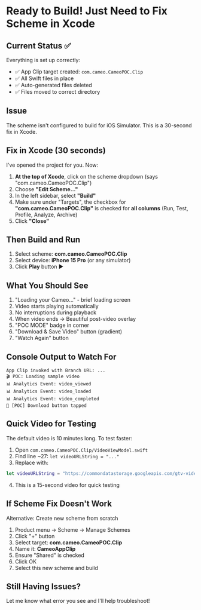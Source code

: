 # Ready to Build! Just Need to Fix Scheme in Xcode

## Current Status ✅

Everything is set up correctly:
- ✅ App Clip target created: `com.cameo.CameoPOC.Clip`
- ✅ All Swift files in place
- ✅ Auto-generated files deleted
- ✅ Files moved to correct directory

## Issue

The scheme isn't configured to build for iOS Simulator. This is a 30-second fix in Xcode.

## Fix in Xcode (30 seconds)

I've opened the project for you. Now:

1. **At the top of Xcode**, click on the scheme dropdown (says "com.cameo.CameoPOC.Clip")
2. Choose **"Edit Scheme..."**
3. In the left sidebar, select **"Build"**
4. Make sure under "Targets", the checkbox for **"com.cameo.CameoPOC.Clip"** is checked for **all columns** (Run, Test, Profile, Analyze, Archive)
5. Click **"Close"**

## Then Build and Run

1. Select scheme: **com.cameo.CameoPOC.Clip**
2. Select device: **iPhone 15 Pro** (or any simulator)
3. Click **Play** button ▶️

## What You Should See

1. "Loading your Cameo..." - brief loading screen
2. Video starts playing automatically
3. No interruptions during playback
4. When video ends → Beautiful post-video overlay
5. "POC MODE" badge in corner
6. "Download & Save Video" button (gradient)
7. "Watch Again" button

## Console Output to Watch For

```
App Clip invoked with Branch URL: ...
🎬 POC: Loading sample video
📊 Analytics Event: video_viewed
📊 Analytics Event: video_loaded
📊 Analytics Event: video_completed
🎯 [POC] Download button tapped
```

## Quick Video for Testing

The default video is 10 minutes long. To test faster:

1. Open `com.cameo.CameoPOC.Clip/VideoViewModel.swift`
2. Find line ~27: `let videoURLString = "..."`
3. Replace with:
```swift
let videoURLString = "https://commondatastorage.googleapis.com/gtv-videos-bucket/sample/ForBiggerBlazes.mp4"
```
4. This is a 15-second video for quick testing

## If Scheme Fix Doesn't Work

Alternative: Create new scheme from scratch

1. Product menu → Scheme → Manage Schemes
2. Click "+" button
3. Select target: **com.cameo.CameoPOC.Clip**
4. Name it: **CameoAppClip**
5. Ensure "Shared" is checked
6. Click OK
7. Select this new scheme and build

## Still Having Issues?

Let me know what error you see and I'll help troubleshoot!
